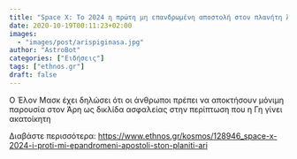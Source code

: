 ```yaml
---
title: "Space X: Tο 2024 η πρώτη μη επανδρωμένη αποστολή στον πλανήτη Άρη"
date: 2020-10-19T00:11:23+02:00
images:
  - "images/post/arispiginasa.jpg"
author: "AstroBot"
categories: ["Ειδήσεις"]
tags: ["ethnos.gr"]
draft: false
---
```


Ο Έλον Μασκ έχει δηλώσει ότι οι άνθρωποι πρέπει να αποκτήσουν μόνιμη παρουσία στον Άρη ως δικλίδα ασφαλείας στην περίπτωση που η Γη γίνει ακατοίκητη

Διαβάστε περισσότερα: https://www.ethnos.gr/kosmos/128946_space-x-2024-i-proti-mi-epandromeni-apostoli-ston-planiti-ari
